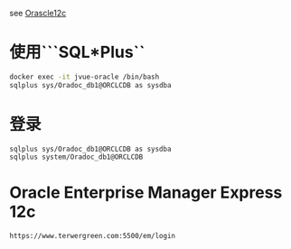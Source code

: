 see 
[Orascle12c](https://github.com/oracle/docker-images/tree/master/OracleDatabase/SingleInstance)

# 使用```SQL*Plus``

```bash
docker exec -it jvue-oracle /bin/bash
sqlplus sys/Oradoc_db1@ORCLCDB as sysdba
```

# 登录

```
sqlplus sys/Oradoc_db1@ORCLCDB as sysdba
sqlplus system/Oradoc_db1@ORCLCDB
```

# Oracle Enterprise Manager Express 12c

```
https://www.terwergreen.com:5500/em/login
```